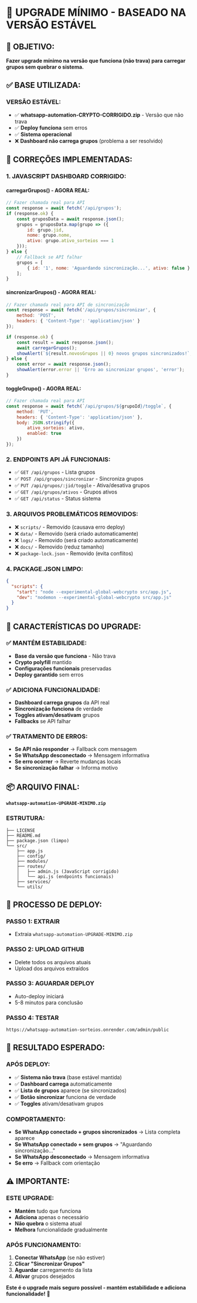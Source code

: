 # 🔄 UPGRADE MÍNIMO - BASEADO NA VERSÃO ESTÁVEL

## 🎯 **OBJETIVO:**

**Fazer upgrade mínimo na versão que funciona (não trava) para carregar grupos sem quebrar o sistema.**

## ✅ **BASE UTILIZADA:**

### **VERSÃO ESTÁVEL:**
- ✅ **whatsapp-automation-CRYPTO-CORRIGIDO.zip** - Versão que não trava
- ✅ **Deploy funciona** sem erros
- ✅ **Sistema operacional** 
- ❌ **Dashboard não carrega grupos** (problema a ser resolvido)

## 🔧 **CORREÇÕES IMPLEMENTADAS:**

### **1. JAVASCRIPT DASHBOARD CORRIGIDO:**

#### **carregarGrupos() - AGORA REAL:**
```javascript
// Fazer chamada real para API
const response = await fetch('/api/grupos');
if (response.ok) {
    const gruposData = await response.json();
    grupos = gruposData.map(grupo => ({
        id: grupo.jid,
        nome: grupo.nome,
        ativo: grupo.ativo_sorteios === 1
    }));
} else {
    // Fallback se API falhar
    grupos = [
        { id: '1', nome: 'Aguardando sincronização...', ativo: false }
    ];
}
```

#### **sincronizarGrupos() - AGORA REAL:**
```javascript
// Fazer chamada real para API de sincronização
const response = await fetch('/api/grupos/sincronizar', {
    method: 'POST',
    headers: { 'Content-Type': 'application/json' }
});

if (response.ok) {
    const result = await response.json();
    await carregarGrupos();
    showAlert(`${result.novosGrupos || 0} novos grupos sincronizados!`, 'success');
} else {
    const error = await response.json();
    showAlert(error.error || 'Erro ao sincronizar grupos', 'error');
}
```

#### **toggleGrupo() - AGORA REAL:**
```javascript
// Fazer chamada real para API
const response = await fetch(`/api/grupos/${grupoId}/toggle`, {
    method: 'PUT',
    headers: { 'Content-Type': 'application/json' },
    body: JSON.stringify({
        ativo_sorteios: ativo,
        enabled: true
    })
});
```

### **2. ENDPOINTS API JÁ FUNCIONAIS:**
- ✅ `GET /api/grupos` - Lista grupos
- ✅ `POST /api/grupos/sincronizar` - Sincroniza grupos
- ✅ `PUT /api/grupos/:jid/toggle` - Ativa/desativa grupos
- ✅ `GET /api/grupos/ativos` - Grupos ativos
- ✅ `GET /api/status` - Status sistema

### **3. ARQUIVOS PROBLEMÁTICOS REMOVIDOS:**
- ❌ `scripts/` - Removido (causava erro deploy)
- ❌ `data/` - Removido (será criado automaticamente)
- ❌ `logs/` - Removido (será criado automaticamente)
- ❌ `docs/` - Removido (reduz tamanho)
- ❌ `package-lock.json` - Removido (evita conflitos)

### **4. PACKAGE.JSON LIMPO:**
```json
{
  "scripts": {
    "start": "node --experimental-global-webcrypto src/app.js",
    "dev": "nodemon --experimental-global-webcrypto src/app.js"
  }
}
```

## 🚀 **CARACTERÍSTICAS DO UPGRADE:**

### **✅ MANTÉM ESTABILIDADE:**
- **Base da versão que funciona** - Não trava
- **Crypto polyfill** mantido
- **Configurações funcionais** preservadas
- **Deploy garantido** sem erros

### **✅ ADICIONA FUNCIONALIDADE:**
- **Dashboard carrega grupos** da API real
- **Sincronização funciona** de verdade
- **Toggles ativam/desativam** grupos
- **Fallbacks** se API falhar

### **✅ TRATAMENTO DE ERROS:**
- **Se API não responder** → Fallback com mensagem
- **Se WhatsApp desconectado** → Mensagem informativa
- **Se erro ocorrer** → Reverte mudanças locais
- **Se sincronização falhar** → Informa motivo

## 📦 **ARQUIVO FINAL:**

**`whatsapp-automation-UPGRADE-MINIMO.zip`**

### **ESTRUTURA:**
```
├── LICENSE
├── README.md
├── package.json (limpo)
└── src/
    ├── app.js
    ├── config/
    ├── modules/
    ├── routes/
    │   ├── admin.js (JavaScript corrigido)
    │   └── api.js (endpoints funcionais)
    ├── services/
    └── utils/
```

## 🔧 **PROCESSO DE DEPLOY:**

### **PASSO 1: EXTRAIR**
- Extraia `whatsapp-automation-UPGRADE-MINIMO.zip`

### **PASSO 2: UPLOAD GITHUB**
- Delete todos os arquivos atuais
- Upload dos arquivos extraídos

### **PASSO 3: AGUARDAR DEPLOY**
- Auto-deploy iniciará
- 5-8 minutos para conclusão

### **PASSO 4: TESTAR**
```
https://whatsapp-automation-sorteios.onrender.com/admin/public
```

## 🎯 **RESULTADO ESPERADO:**

### **APÓS DEPLOY:**
- ✅ **Sistema não trava** (base estável mantida)
- ✅ **Dashboard carrega** automaticamente
- ✅ **Lista de grupos** aparece (se sincronizados)
- ✅ **Botão sincronizar** funciona de verdade
- ✅ **Toggles** ativam/desativam grupos

### **COMPORTAMENTO:**
- **Se WhatsApp conectado + grupos sincronizados** → Lista completa aparece
- **Se WhatsApp conectado + sem grupos** → "Aguardando sincronização..."
- **Se WhatsApp desconectado** → Mensagem informativa
- **Se erro** → Fallback com orientação

## ⚠️ **IMPORTANTE:**

### **ESTE UPGRADE:**
- **Mantém** tudo que funciona
- **Adiciona** apenas o necessário
- **Não quebra** o sistema atual
- **Melhora** funcionalidade gradualmente

### **APÓS FUNCIONAMENTO:**
1. **Conectar WhatsApp** (se não estiver)
2. **Clicar "Sincronizar Grupos"**
3. **Aguardar** carregamento da lista
4. **Ativar** grupos desejados

**Este é o upgrade mais seguro possível - mantém estabilidade e adiciona funcionalidade!** 🎯

